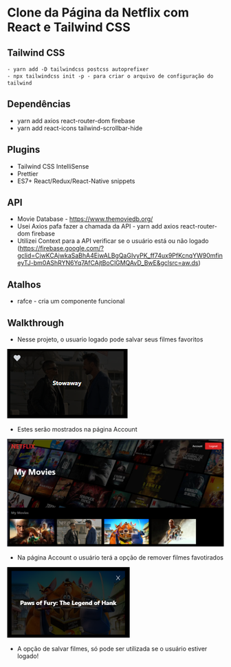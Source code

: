 # Clone da Página da Netflix com React e Tailwind CSS

## Tailwind CSS
    - yarn add -D tailwindcss postcss autoprefixer
    - npx tailwindcss init -p - para criar o arquivo de configuração do tailwind

## Dependências
- yarn add axios react-router-dom firebase
- yarn add react-icons tailwind-scrollbar-hide

## Plugins
- Tailwind CSS IntelliSense
- Prettier
- ES7+ React/Redux/React-Native snippets

## API
- Movie Database - https://www.themoviedb.org/
- Usei Axios pafa fazer a chamada da API - yarn add axios react-router-dom firebase
- Utilizei Context para a API verificar se o usuário está ou não logado (https://firebase.google.com/?gclid=CjwKCAjwkaSaBhA4EiwALBgQaGIvyPK_ff74ux9PfKcnqYW90mfineyTJ-bm0AShRYN6Yq7AfCAjtBoClGMQAvD_BwE&gclsrc=aw.ds)

## Atalhos
- rafce - cria um componente funcional

## Walkthrough
- Nesse projeto, o usuario logado pode salvar seus filmes favoritos

![preview](./.github/favorito-filme.png)

- Estes serão mostrados na página Account 

![preview](./.github/account.png)

- Na página Account o usuário terá a opção de remover filmes favotirados

![preview](./.github/remover-filme.png)

- A opção de salvar filmes, só pode ser utilizada se o usuário estiver logado!